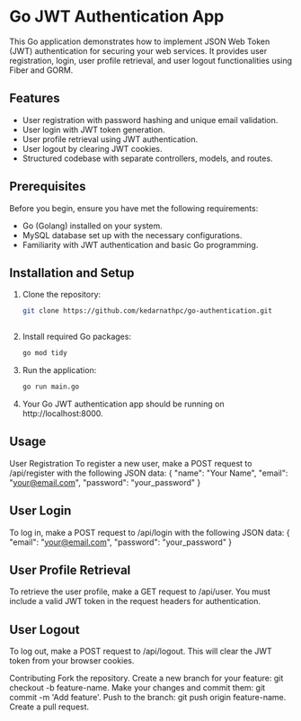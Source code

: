 # Go JWT Authentication App

This Go application demonstrates how to implement JSON Web Token (JWT) authentication for securing your web services. 
It provides user registration, login, user profile retrieval, and user logout functionalities using Fiber and GORM.

## Features

- User registration with password hashing and unique email validation.
- User login with JWT token generation.
- User profile retrieval using JWT authentication.
- User logout by clearing JWT cookies.
- Structured codebase with separate controllers, models, and routes.

## Prerequisites

Before you begin, ensure you have met the following requirements:

- Go (Golang) installed on your system.
- MySQL database set up with the necessary configurations.
- Familiarity with JWT authentication and basic Go programming.

## Installation and Setup

1. Clone the repository:

   ```bash
   git clone https://github.com/kedarnathpc/go-authentication.git
  
2. Install required Go packages:
   
   ```bash
   go mod tidy

3. Run the application:

    ```bash
    go run main.go

4. Your Go JWT authentication app should be running on http://localhost:8000.

## Usage
User Registration
To register a new user, make a POST request to /api/register with the following JSON data:
    {
      "name": "Your Name",
      "email": "your@email.com",
      "password": "your_password"
    }

## User Login
To log in, make a POST request to /api/login with the following JSON data:
    {
      "email": "your@email.com",
      "password": "your_password"
    }

## User Profile Retrieval
To retrieve the user profile, make a GET request to /api/user. You must include a valid JWT token in the request headers for authentication.

## User Logout
To log out, make a POST request to /api/logout. This will clear the JWT token from your browser cookies.

Contributing
Fork the repository.
Create a new branch for your feature: git checkout -b feature-name.
Make your changes and commit them: git commit -m 'Add feature'.
Push to the branch: git push origin feature-name.
Create a pull request.
  
